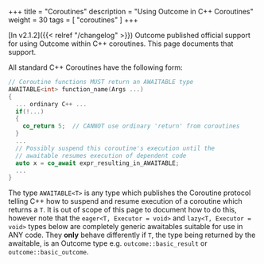 +++
title = "Coroutines"
description = "Using Outcome in C++ Coroutines"
weight = 30
tags = [ "coroutines" ]
+++

[In v2.1.2]({{< relref "/changelog" >}}) Outcome published official support for using
Outcome within C++ coroutines. This page documents that support.

All standard C++ Coroutines have the following form:

```c++
// Coroutine functions MUST return an AWAITABLE type
AWAITABLE<int> function_name(Args ...)
{
  ... ordinary C++ ...
  if(!...)
  {
    co_return 5;  // CANNOT use ordinary 'return' from coroutines
  }
  ...
  // Possibly suspend this coroutine's execution until the
  // awaitable resumes execution of dependent code
  auto x = co_await expr_resulting_in_AWAITABLE;
  ...
}
```

The type `AWAITABLE<T>` is any type which publishes the Coroutine protocol telling
C++ how to suspend and resume execution of a coroutine which returns a `T`. It is out of scope of
this page to document how to do this, however note that the `eager<T, Executor = void>` and `lazy<T, Executor = void>`
types below are completely generic awaitables suitable for use in ANY code.
They **only** behave differently if `T`, the type being returned by the awaitable,
is an Outcome type e.g. `outcome::basic_result` or `outcome::basic_outcome`.
